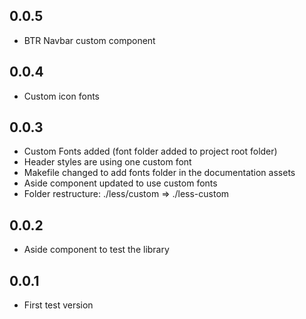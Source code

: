 ## 0.0.5

- BTR Navbar custom component

## 0.0.4

- Custom icon fonts

## 0.0.3

- Custom Fonts added (font folder added to project root folder)
- Header styles are using one custom font
- Makefile changed to add fonts folder in the documentation assets
- Aside component updated to use custom fonts
- Folder restructure: ./less/custom => ./less-custom


## 0.0.2

- Aside component to test the library


## 0.0.1

- First test version